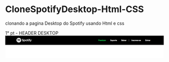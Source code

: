 # CloneSpotifyDesktop-Html-CSS

clonando a pagina Desktop do Spotify usando Html e css

1° pt - HEADER DESKTOP
<img src="header.png">
